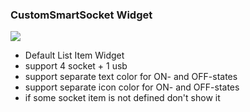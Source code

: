 ### CustomSmartSocket Widget

![](213)

- Default List Item Widget
- support 4 socket + 1 usb
- support separate text color for ON- and OFF-states
- support separate icon color for ON- and OFF-states
- if some socket item is not defined don't show it